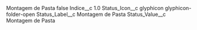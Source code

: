 <?xml version="1.0" encoding="UTF-8"?>
<CustomMetadata xmlns="http://soap.sforce.com/2006/04/metadata" xmlns:xsi="http://www.w3.org/2001/XMLSchema-instance" xmlns:xsd="http://www.w3.org/2001/XMLSchema">
    <label>Montagem de Pasta</label>
    <protected>false</protected>
    <values>
        <field>Indice__c</field>
        <value xsi:type="xsd:double">1.0</value>
    </values>
    <values>
        <field>Status_Icon__c</field>
        <value xsi:type="xsd:string">glyphicon glyphicon-folder-open</value>
    </values>
    <values>
        <field>Status_Label__c</field>
        <value xsi:type="xsd:string">Montagem de Pasta</value>
    </values>
    <values>
        <field>Status_Value__c</field>
        <value xsi:type="xsd:string">Montagem de Pasta</value>
    </values>
</CustomMetadata>
